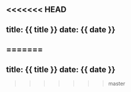 <<<<<<< HEAD
---
title: {{ title }}
date: {{ date }}
---
=======
---
title: {{ title }}
date: {{ date }}
---
>>>>>>> master
